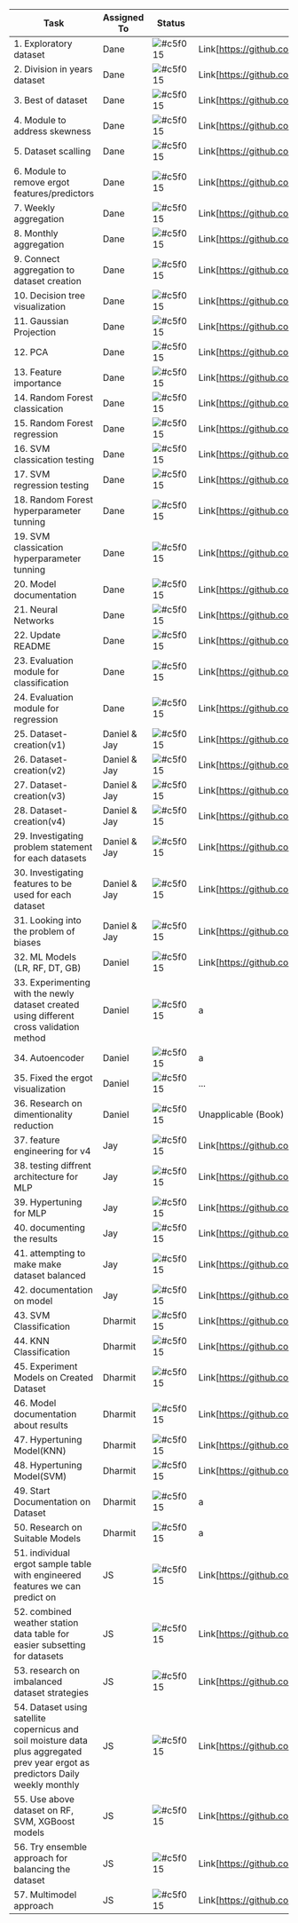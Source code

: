 | Task | Assigned To | Status | Pull Request | Completed |
| -- | -- | -- | -- | -- |
| 1. Exploratory dataset | Dane | ![#c5f015](https://placehold.co/15x15/c5f015/c5f015.png) |Link[https://github.com/ChromaticPanic/CGC_Grain_Outcome_Predictions/pull/94] | True |
| 2. Division in years dataset | Dane | ![#c5f015](https://placehold.co/15x15/c5f015/c5f015.png) |Link[https://github.com/ChromaticPanic/CGC_Grain_Outcome_Predictions/pull/94] | True |
| 3. Best of dataset | Dane | ![#c5f015](https://placehold.co/15x15/c5f015/c5f015.png) |Link[https://github.com/ChromaticPanic/CGC_Grain_Outcome_Predictions/pull/94] | True |
| 4. Module to address skewness | Dane |![#c5f015](https://placehold.co/15x15/c5f015/c5f015.png) | Link[https://github.com/ChromaticPanic/CGC_Grain_Outcome_Predictions/pull/94] | True |
| 5. Dataset scalling | Dane | ![#c5f015](https://placehold.co/15x15/c5f015/c5f015.png) |Link[https://github.com/ChromaticPanic/CGC_Grain_Outcome_Predictions/pull/94] | True |
| 6. Module to remove ergot features/predictors | Dane |![#c5f015](https://placehold.co/15x15/c5f015/c5f015.png) | Link[https://github.com/ChromaticPanic/CGC_Grain_Outcome_Predictions/pull/94] | True |
| 7. Weekly aggregation | Dane | ![#c5f015](https://placehold.co/15x15/c5f015/c5f015.png) |Link[https://github.com/ChromaticPanic/CGC_Grain_Outcome_Predictions/pull/94] | True |
| 8. Monthly aggregation | Dane |![#c5f015](https://placehold.co/15x15/c5f015/c5f015.png) | Link[https://github.com/ChromaticPanic/CGC_Grain_Outcome_Predictions/pull/94] | True |
| 9. Connect aggregation to dataset creation | Dane |![#c5f015](https://placehold.co/15x15/c5f015/c5f015.png) | Link[https://github.com/ChromaticPanic/CGC_Grain_Outcome_Predictions/pull/94] | True |
| 10. Decision tree visualization | Dane | ![#c5f015](https://placehold.co/15x15/c5f015/c5f015.png) |Link[https://github.com/ChromaticPanic/CGC_Grain_Outcome_Predictions/pull/94] | True |
| 11. Gaussian Projection | Dane | ![#c5f015](https://placehold.co/15x15/c5f015/c5f015.png) |Link[https://github.com/ChromaticPanic/CGC_Grain_Outcome_Predictions/pull/94] | True |
| 12. PCA | Dane | ![#c5f015](https://placehold.co/15x15/c5f015/c5f015.png) |Link[https://github.com/ChromaticPanic/CGC_Grain_Outcome_Predictions/pull/94] | True |
| 13. Feature importance | Dane | ![#c5f015](https://placehold.co/15x15/c5f015/c5f015.png) |Link[https://github.com/ChromaticPanic/CGC_Grain_Outcome_Predictions/pull/94] | True |
| 14. Random Forest classication | Dane | ![#c5f015](https://placehold.co/15x15/c5f015/c5f015.png) |Link[https://github.com/ChromaticPanic/CGC_Grain_Outcome_Predictions/pull/94] | True |
| 15. Random Forest regression | Dane |![#c5f015](https://placehold.co/15x15/c5f015/c5f015.png) | Link[https://github.com/ChromaticPanic/CGC_Grain_Outcome_Predictions/pull/94] | True |
| 16. SVM classication testing | Dane |![#c5f015](https://placehold.co/15x15/c5f015/c5f015.png) | Link[https://github.com/ChromaticPanic/CGC_Grain_Outcome_Predictions/pull/94] | True |
| 17. SVM regression testing | Dane |![#c5f015](https://placehold.co/15x15/c5f015/c5f015.png) | Link[https://github.com/ChromaticPanic/CGC_Grain_Outcome_Predictions/pull/94] | True |
| 18. Random Forest hyperparameter tunning | Dane | ![#c5f015](https://placehold.co/15x15/c5f015/c5f015.png) |Link[https://github.com/ChromaticPanic/CGC_Grain_Outcome_Predictions/pull/94] | True |
| 19. SVM classication hyperparameter tunning | Dane | ![#c5f015](https://placehold.co/15x15/c5f015/c5f015.png) |Link[https://github.com/ChromaticPanic/CGC_Grain_Outcome_Predictions/pull/94] | True |
| 20. Model documentation | Dane | ![#c5f015](https://placehold.co/15x15/c5f015/c5f015.png) |Link[https://github.com/ChromaticPanic/CGC_Grain_Outcome_Predictions/pull/94] | False |
| 21. Neural Networks | Dane | ![#c5f015](https://placehold.co/15x15/c5f015/c5f015.png) | Link[https://github.com/ChromaticPanic/CGC_Grain_Outcome_Predictions/pull/94] | False |
| 22. Update README | Dane | ![#c5f015](https://placehold.co/15x15/c5f015/c5f015.png) | Link[https://github.com/ChromaticPanic/CGC_Grain_Outcome_Predictions/pull/94] | False |
| 23. Evaluation module for classification | Dane | ![#c5f015](https://placehold.co/15x15/c5f015/c5f015.png) | Link[https://github.com/ChromaticPanic/CGC_Grain_Outcome_Predictions/pull/94] | True |
| 24. Evaluation module for regression | Dane | ![#c5f015](https://placehold.co/15x15/c5f015/c5f015.png) | Link[https://github.com/ChromaticPanic/CGC_Grain_Outcome_Predictions/pull/94] | True |
| 25. Dataset-creation(v1) | Daniel & Jay | ![#c5f015](https://placehold.co/15x15/c5f015/c5f015.png) | Link[https://github.com/ChromaticPanic/CGC_Grain_Outcome_Predictions/pull/90] | True |
| 26. Dataset-creation(v2) | Daniel & Jay | ![#c5f015](https://placehold.co/15x15/c5f015/c5f015.png) | Link[https://github.com/ChromaticPanic/CGC_Grain_Outcome_Predictions/pull/90] | True |
| 27. Dataset-creation(v3) | Daniel & Jay | ![#c5f015](https://placehold.co/15x15/c5f015/c5f015.png) | Link[https://github.com/ChromaticPanic/CGC_Grain_Outcome_Predictions/pull/79] | True |
| 28. Dataset-creation(v4) | Daniel & Jay | ![#c5f015](https://placehold.co/15x15/c5f015/c5f015.png) | Link[https://github.com/ChromaticPanic/CGC_Grain_Outcome_Predictions/pull/96] | True |
| 29. Investigating problem statement for each datasets | Daniel & Jay | ![#c5f015](https://placehold.co/15x15/c5f015/c5f015.png) | Link[https://github.com/ChromaticPanic/CGC_Grain_Outcome_Predictions/pull/90] | True |
| 30. Investigating features to be used for each dataset | Daniel & Jay | ![#c5f015](https://placehold.co/15x15/c5f015/c5f015.png) | Link[https://github.com/ChromaticPanic/CGC_Grain_Outcome_Predictions/pull/90] | True |
| 31. Looking into the problem of biases | Daniel & Jay | ![#c5f015](https://placehold.co/15x15/c5f015/c5f015.png) | Link[https://github.com/ChromaticPanic/CGC_Grain_Outcome_Predictions/pull/90] | True |
| 32. ML Models (LR, RF, DT, GB) | Daniel | ![#c5f015](https://placehold.co/15x15/c5f015/c5f015.png) | Link[https://github.com/ChromaticPanic/CGC_Grain_Outcome_Predictions/pull/79] | True |
| 33. Experimenting with the newly dataset created using different cross validation method | Daniel | ![#c5f015](https://placehold.co/15x15/c5f015/c5f015.png) | a | True |
| 34. Autoencoder | Daniel | ![#c5f015](https://placehold.co/15x15/c5f015/c5f015.png) | a | False
| 35. Fixed the ergot visualization | Daniel | ![#c5f015](https://placehold.co/15x15/c5f015/c5f015.png) | ... | ...
| 36. Research on dimentionality reduction | Daniel | ![#c5f015](https://placehold.co/15x15/c5f015/c5f015.png) | Unapplicable (Book) | True
| 37. feature engineering for v4 | Jay | ![#c5f015](https://placehold.co/15x15/c5f015/c5f015.png) | Link[https://github.com/ChromaticPanic/CGC_Grain_Outcome_Predictions/pull/96] | True| 
| 38. testing diffrent architecture for MLP | Jay | ![#c5f015](https://placehold.co/15x15/c5f015/c5f015.png) | Link[https://github.com/ChromaticPanic/CGC_Grain_Outcome_Predictions/pull/91] | ...| 
| 39. Hypertuning for MLP | Jay | ![#c5f015](https://placehold.co/15x15/c5f015/c5f015.png) |Link[https://github.com/ChromaticPanic/CGC_Grain_Outcome_Predictions/pull/91] | ...| 
| 40. documenting the results | Jay | ![#c5f015](https://placehold.co/15x15/c5f015/c5f015.png) |Link[https://github.com/ChromaticPanic/CGC_Grain_Outcome_Predictions/pull/91] | True | 
| 41. attempting to make make dataset balanced | Jay |![#c5f015](https://placehold.co/15x15/c5f015/c5f015.png) | Link[https://github.com/ChromaticPanic/CGC_Grain_Outcome_Predictions/pull/91] | True| 
| 42. documentation on model | Jay | ![#c5f015](https://placehold.co/15x15/c5f015/c5f015.png) |Link[https://github.com/ChromaticPanic/CGC_Grain_Outcome_Predictions/pull/91] | False| 
| 43. SVM Classification | Dharmit | ![#c5f015](https://placehold.co/15x15/c5f015/c5f015.png) |Link[https://github.com/ChromaticPanic/CGC_Grain_Outcome_Predictions/pull/92] | True |
| 44. KNN Classification | Dharmit | ![#c5f015](https://placehold.co/15x15/c5f015/c5f015.png) |Link[https://github.com/ChromaticPanic/CGC_Grain_Outcome_Predictions/pull/92] | True |
| 45. Experiment Models on Created Dataset | Dharmit | ![#c5f015](https://placehold.co/15x15/c5f015/c5f015.png) | Link[https://github.com/ChromaticPanic/CGC_Grain_Outcome_Predictions/pull/92] | True |
| 46. Model documentation about results| Dharmit | ![#c5f015](https://placehold.co/15x15/c5f015/c5f015.png) | Link[https://github.com/ChromaticPanic/CGC_Grain_Outcome_Predictions/pull/92] | False |
| 47. Hypertuning Model(KNN) | Dharmit | ![#c5f015](https://placehold.co/15x15/c5f015/c5f015.png) | Link[https://github.com/ChromaticPanic/CGC_Grain_Outcome_Predictions/pull/92] | False |
| 48. Hypertuning Model(SVM) | Dharmit | ![#c5f015](https://placehold.co/15x15/c5f015/c5f015.png) | Link[https://github.com/ChromaticPanic/CGC_Grain_Outcome_Predictions/pull/92] | True |
| 49. Start Documentation on Dataset  | Dharmit | ![#c5f015](https://placehold.co/15x15/c5f015/c5f015.png) | a  | False |
| 50. Research on Suitable Models | Dharmit | ![#c5f015](https://placehold.co/15x15/c5f015/c5f015.png) | a | False |
| 51. individual ergot sample table with engineered features we can predict on | JS | ![#c5f015](https://placehold.co/15x15/c5f015/c5f015.png) | Link[https://github.com/ChromaticPanic/CGC_Grain_Outcome_Predictions/pull/97] | True |
| 52. combined weather station data table for easier subsetting for datasets | JS | ![#c5f015](https://placehold.co/15x15/c5f015/c5f015.png) | Link[https://github.com/ChromaticPanic/CGC_Grain_Outcome_Predictions/pull/98] | True |
| 53. research on imbalanced dataset strategies | JS | ![#c5f015](https://placehold.co/15x15/c5f015/c5f015.png) | Link[https://github.com/ChromaticPanic/CGC_Grain_Outcome_Predictions/pull/99] | True |
| 54. Dataset using satellite copernicus and soil moisture data plus aggregated prev year ergot as predictors Daily weekly monthly | JS | ![#c5f015](https://placehold.co/15x15/c5f015/c5f015.png) | Link[https://github.com/ChromaticPanic/CGC_Grain_Outcome_Predictions/pull/100] | False |
| 55. Use above dataset on RF, SVM, XGBoost models | JS | ![#c5f015](https://placehold.co/15x15/c5f015/c5f015.png) | Link[https://github.com/ChromaticPanic/CGC_Grain_Outcome_Predictions/pull/71] | False |
| 56. Try ensemble approach for balancing the dataset | JS | ![#c5f015](https://placehold.co/15x15/c5f015/c5f015.png) | Link[https://github.com/ChromaticPanic/CGC_Grain_Outcome_Predictions/pull/71] | False |
| 57. Multimodel approach | JS | ![#c5f015](https://placehold.co/15x15/c5f015/c5f015.png) | Link[https://github.com/ChromaticPanic/CGC_Grain_Outcome_Predictions/pull/71] | False |
